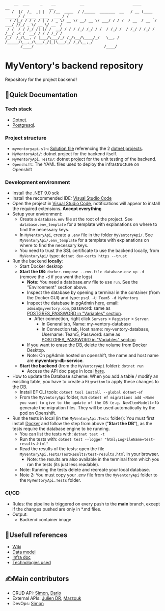 ```
    __  ___     _    __           __                      ____             __                  __
   /  |/  /_  _| |  / /__  ____  / /_____  _______  __   / __ )____ ______/ /_____  ____  ____/ /
  / /|_/ / / / / | / / _ \/ __ \/ __/ __ \/ ___/ / / /  / __  / __ `/ ___/ //_/ _ \/ __ \/ __  / 
 / /  / / /_/ /| |/ /  __/ / / / /_/ /_/ / /  / /_/ /  / /_/ / /_/ / /__/ ,< /  __/ / / / /_/ /  
/_/  /_/\__, / |___/\___/_/ /_/\__/\____/_/   \__, /  /_____/\__,_/\___/_/|_|\___/_/ /_/\__,_/   
       /____/                                /____/                                              
```
# MyVentory's backend repository
Repository for the project backend!

## 🧪Quick Documentation
### Tech stack
- [Dotnet](https://jira.montefiore.ulg.ac.be/xwiki/wiki/team0524/view/Technologies/Technology%20Choices%20for%20MyInventory%20System/).
- [Postgresql](https://jira.montefiore.ulg.ac.be/xwiki/wiki/team0524/view/Technologies/Technology%20Choices%20for%20MyInventory%20System/).

### Project structure
- `myventoryapi.sln`: [Solution file](https://learn.microsoft.com/en-us/visualstudio/ide/solutions-and-projects-in-visual-studio?view=vs-2022#solutions) referencing the 2 [dotnet projects](https://learn.microsoft.com/en-us/visualstudio/ide/solutions-and-projects-in-visual-studio?view=vs-2022#projects).
- `MyVentoryApi/`: dotnet project for the backend itself.
- `MyVentoryApi.Tests/`: dotnet project for the unit testing of the backend.
- `Openshift`: The YAML files used to deploy the infrastructure on Openshift

### Development environment
- Install the [.NET 9.0](https://dotnet.microsoft.com/en-us/download/dotnet/9.0) sdk
- Install the recommended IDE: [Visual Studio Code](https://code.visualstudio.com/)
- Open the project in [Visual Studio Code](https://code.visualstudio.com/), notifications will appear to install the required extensions. **Accept everything**
- Setup your environment: 
    - Create a `database.env` file at the root of the project. See `database.env_template` for a template with explanations on where to find the necessary keys.
    - In `MyVentoryApi`, create a `.env` file in the folder `MyVentoryApi/`. See `MyVentoryApi/.env_template` for a template with explanations on where to find the necessary keys.
    - You need to trust the SSL certificate to use the backend locally, from `MyVentoryApi/` type: `dotnet dev-certs https --trust`
- Run the backend **locally**:
    - Start Docker desktop
    - **Start the DB**: `docker-compose --env-file database.env up -d` (remove the `-d` if you want the logs)
        - **Note:** You need a database.env file to use `run`. See the "Environment" section above.
        - Inspect the database by opening a terminal in the container (from the Docker GUI) and type: `psql -U Team5 -d MyVentory`
        - Inspect the database in pgAdmin [here](http://localhost:5050), email: `admin@myventory.com`, password: same as [POSTGRES_PASSWORD in "Variables" section](https://gitlab.uliege.be/SPEAM/2024-2025/team5/myventorybackend/-/settings/ci_cd).
            - After connection, right click `Servers` > `Register` > `Server`.
                - In General tab, Name: my-ventory-database
                - In Connection tab, Host name: my-ventory-database, Username: Team5, Password: same as [POSTGRES_PASSWORD in "Variables" section](https://gitlab.uliege.be/SPEAM/2024-2025/team5/myventorybackend/-/settings/ci_cd)
        - If you want to erase the DB, delete the volume from Docker Desktop.
        - Note: On pgAdmin hosted on openshift, the name and host name are **myventory-db-service**.
    - **Start the backend** (from the `MyVentoryApi` folder): `dotnet run`
        - Access the API doc page in local [here](https://localhost/).
- How to update the Database scheme:
    When you add a table / modify an exisiting table, you have to create a `Migration` to apply these changes to the DB.
    - Install EF CLI tools: `dotnet tool install --global dotnet-ef`
    - From the `MyVentoryApi` folder, run `dotnet ef migrations add <Name you want to give to the update of the DB (e.g. NewItemModel)>` to generate the migration files. They will be used automatically by the pod on Openshift.
- Run the tests in local (in the `MyVentoryApi.Tests` folder):
    You must first install [Docker](https://www.docker.com/) and follow the step from above ("**Start the DB**"), as the tests require the database engine to be running.
    - You can list the tests with: `dotnet test -t`
    - Run the tests with: `dotnet test --logger "html;LogFileName=test-results.html"`
    - Read the results of the tests: open the file `MyVentoryApi.Tests/TestResults/test-results.html` in your browser.
        - Note: the results are also available in the terminal from which you ran the tests (its just less readable).
    - Note: Running the tests delete and recreate your local database.
    - Note 2: You must copy your .env file from the `MyVentoryApi` folder to the `MyVentoryApi.Tests` folder.

### CI/CD
- Rules: the pipeline is triggered on every push to the **main** branch, except if the changes pushed are only in *.md files.
- Output:
    - Backend container image

## 🔗Usefull references
- [Wiki](https://jira.montefiore.ulg.ac.be/xwiki/wiki/team0524/view/Main/)
- [Data model](https://jira.montefiore.ulg.ac.be/xwiki/wiki/team0524/view/Formalized%20requirements/Entity%20Relationship%20Diagram/)
- [Infra doc](https://jira.montefiore.ulg.ac.be/xwiki/wiki/team0524/view/Infra/)
- [Technologies used](https://jira.montefiore.ulg.ac.be/xwiki/wiki/team0524/view/Technologies/)

## ✍️Main contributors
- CRUD API: [Simon](s.gardier@student.uliege.be), [Dario](dario.rinallo@student.uliege.be)
- External APIs: [Julien DR](julien.direnzo@student.uliege.be), [Marzouk](marzouk.ouro-gomma@student.uliege.be)
- DevOps: [Simon](s.gardier@student.uliege.be)
